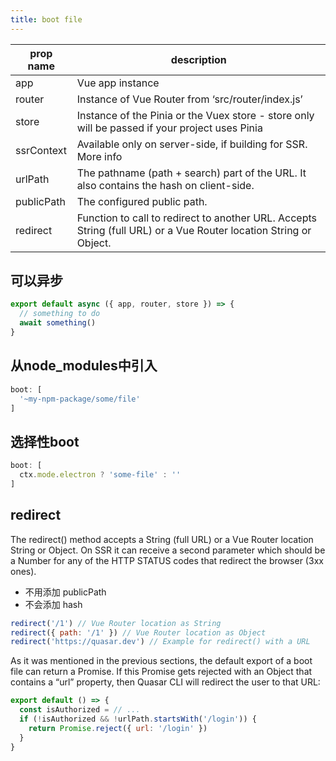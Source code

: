 ```yaml
---
title: boot file
---
```


| prop name | description |
| --- | --- |
| app | Vue app instance |
| router | Instance of Vue Router from ‘src/router/index.js’ |
| store | Instance of the Pinia or the Vuex store - store only will be passed if your project uses Pinia |
| ssrContext | Available only on server-side, if building for SSR. More info |
| urlPath | The pathname (path + search) part of the URL. It also contains the hash on client-side. |
| publicPath | The configured public path. |
| redirect | Function to call to redirect to another URL. Accepts String (full URL) or a Vue Router location String or Object. |

## 可以异步

```javascript
export default async ({ app, router, store }) => {
  // something to do
  await something()
}
```

## 从node_modules中引入

```javascript
boot: [
  '~my-npm-package/some/file'
]
```

## 选择性boot

```javascript
boot: [
  ctx.mode.electron ? 'some-file' : ''
]
```

## redirect

The redirect() method accepts a String (full URL) or a Vue Router location String or Object.
 On SSR it can receive a second parameter which should be a Number for any of the HTTP STATUS codes that redirect the browser (3xx ones).

- 不用添加 publicPath
- 不会添加 hash

```javascript
redirect('/1') // Vue Router location as String
redirect({ path: '/1' }) // Vue Router location as Object
redirect('https://quasar.dev') // Example for redirect() with a URL
```

As it was mentioned in the previous sections, the default export of a boot file can return a Promise. If this Promise gets rejected with an Object that contains a “url” property, then Quasar CLI will redirect the user to that URL:

```javascript
export default () => {
  const isAuthorized = // ...
  if (!isAuthorized && !urlPath.startsWith('/login')) {
    return Promise.reject({ url: '/login' })
  }
}
```
